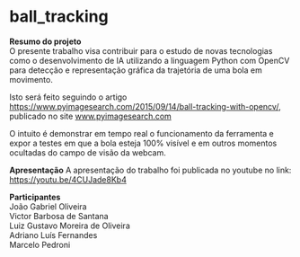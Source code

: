# ball_tracking

__Resumo do projeto__  
O presente trabalho visa contribuir para o estudo de novas tecnologias como o desenvolvimento de IA utilizando a linguagem Python com OpenCV para detecção e representação gráfica da trajetória de uma bola em movimento. 
  
Isto será feito seguindo o artigo https://www.pyimagesearch.com/2015/09/14/ball-tracking-with-opencv/, publicado no site www.pyimagesearch.com  
  
O intuito é demonstrar em tempo real o funcionamento da ferramenta e expor a testes em que a bola esteja 100% visível e em outros momentos ocultadas do campo de visão da webcam.  

__Apresentação__
A apresentação do trabalho foi publicada no youtube no link: https://youtu.be/4CUJade8Kb4  

__Participantes__  
João Gabriel Oliveira  
Victor Barbosa de Santana  
Luiz Gustavo Moreira de Oliveira  
Adriano Luís Fernandes  
Marcelo Pedroni  
